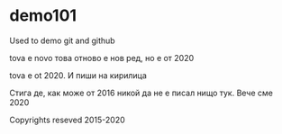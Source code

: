 # demo101
Used to demo git and github

tova e novo
това отново е нов ред, но е от 2020

tova e ot 2020. И пиши на кирилица

Стига де, как може от 2016 никой да не е писал нищо тук. Вече сме 2020

Copyrights reseved 2015-2020
